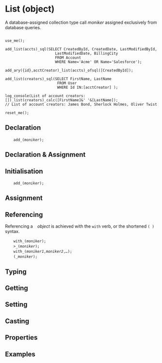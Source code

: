 # List (object)
A database-assigned collection type call *moniker* assigned exclusively from database queries.





```diego

use_me();

add_list(accts)_sql(SELECT CreatedById, CreatedDate, LastModifiedById, 
                       LastModifiedDate, BillingCity 
                       FROM Account 
                       WHERE Name='Acme' OR Name='Salesforce');

add_ary({id},acctCreator)_list(accts)_ofsql([CreatedById]);

add_list(creators)_sql(SELECT FirstName, LastName
                        FROM User
                        WHERE Id IN:[acctCreator] );

log_console(List of account creators: [])_list(creators)_calc([FirstName]&' '&[LastName]);
// List of account creators: James Bond, Sherlock Holmes, Oliver Twist

reset_me();

```

<a name="declare"></a>
## Declaration

&nbsp;&nbsp;&nbsp;&nbsp;&nbsp;&nbsp; `add_(`*`moniker`*`);`<br>

<a name="declare_assign"></a>
## Declaration & Assignment

<a name="initial"></a>
## Initialisation

&nbsp;&nbsp;&nbsp;&nbsp;&nbsp;&nbsp; `add_(`*`moniker`*`);`<br>

<a name="assign"></a>
## Assignment

<a name="reference"></a>
## Referencing
Referencing a ` ` *object* is achieved with the `with` verb, or the shortened `(`*` `*`)` syntax. 

&nbsp;&nbsp;&nbsp;&nbsp;&nbsp;&nbsp; `with_(`*`moniker`*`);`<br>
&nbsp;&nbsp;&nbsp;&nbsp;&nbsp;&nbsp; `>_(`*`moniker`*`);`<br>
&nbsp;&nbsp;&nbsp;&nbsp;&nbsp;&nbsp; `with_(`*`moniker1`*`,`*`moniker2`*`,`*`…`*`);`<br>
&nbsp;&nbsp;&nbsp;&nbsp;&nbsp;&nbsp; `(`*`_moniker`*`);`

<a name="type"></a>
## Typing

<a name="get"></a>
## Getting

<a name="set"></a>
## Setting

<a name="cast"></a>
## Casting

<a name="properties"></a>
## Properties

<a name="example"></a>
## Examples
